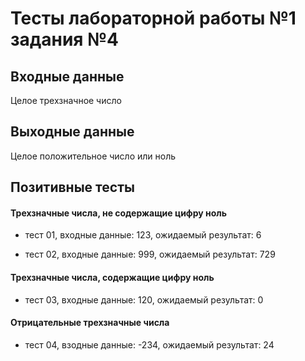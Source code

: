 # Тесты лабораторной работы №1 задания №4

## Входные данные 

Целое трехзначное число

## Выходные данные 

Целое положительное число или ноль

## Позитивные тесты

#### Трехзначные числа, не содержащие цифру ноль

- тест 01, входные данные: 123, ожидаемый результат: 6

- тест 02, входные данные: 999, ожидаемый результат: 729

#### Трехзначные числа, содержащие цифру ноль

- тест 03, входные данные: 120, ожидаемый результат: 0

#### Отрицательные трехзначные числа

- тест 04, взодные данные: -234, ожидаемый результат: 24
